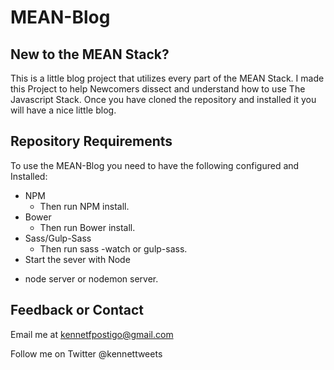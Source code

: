 # MEAN-Blog
## New to the MEAN Stack?

This is a little blog project that utilizes every part of the MEAN Stack.
I made this Project to help Newcomers dissect and understand how to use
The Javascript Stack. Once you have cloned the repository and installed 
it you will have a nice little blog.

## Repository Requirements

To use the MEAN-Blog you need to have the following configured and Installed:

+ NPM
  * Then run NPM install.
+ Bower
  * Then run Bower install.
+ Sass/Gulp-Sass
  * Then run sass -watch or gulp-sass.
+ Start the sever with Node
 * node server or nodemon server.

## Feedback or Contact

Email me at kennetfpostigo@gmail.com

Follow me on Twitter @kennettweets
